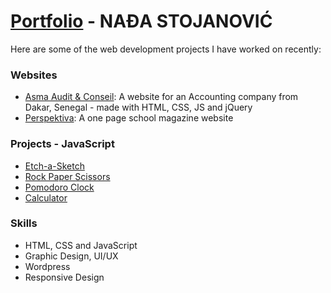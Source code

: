 # [Portfolio](https://nadjastojanovic.github.io/) - NAĐA STOJANOVIĆ
Here are some of the web development projects I have worked on recently:

### Websites

- [Asma Audit & Conseil](http://www.asma-audit.com/): A website for an Accounting company from Dakar, Senegal - made with HTML, CSS, JS and jQuery
- [Perspektiva](https://perspektiva.netlify.com/): A one page school magazine website

### Projects - JavaScript

- [Etch-a-Sketch](https://nadjastojanovic.github.io/etch-a-sketch/)
- [Rock Paper Scissors](https://nadjastojanovic.github.io/rock-paper-scissors/)
- [Pomodoro Clock](https://nadjastojanovic.github.io/pomodoro-clock/)
- [Calculator](https://nadjastojanovic.github.io/calculator/)

### Skills

- HTML, CSS and JavaScript
- Graphic Design, UI/UX
- Wordpress
- Responsive Design
